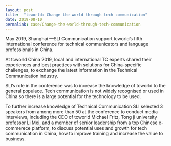 ```yaml
---
layout: post
title:  "tcworld: Change the world through tech communication"
date: 2019-08-10
permalink: case/Change-the-world-through-tech-communication
---
```


May 2019, Shanghai —SLI Communication support tcworld’s fifth international conference for technical communicators and language professionals in China.

At tcworld China 2019, local and international TC experts shared their experiences and best practices with solutions for China-specific challenges, to exchange the latest information in the Technical Communication industry.

SLI’s role in the conference was to increase the knowledge of tcworld to the general populace. Tech communication is not widely recognised or used in China so there is a large potential for the technology to be used.

To further increase knowledge of Technical Communication SLI selected 3 speakers from among more than 50 at the conference to conduct media interviews, including the CEO of tcworld Michael Fritz, Tong ji university professor Li Mei, and a member of senior leadership from a top Chinese e-commerece platform, to discuss potential uses and growth for tech communication in China, how to improve training and increase the value to business.

